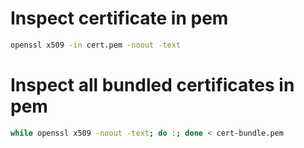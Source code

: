 
# Inspect certificate in pem

```bash
openssl x509 -in cert.pem -noout -text
```

# Inspect all bundled certificates in pem

```bash
while openssl x509 -noout -text; do :; done < cert-bundle.pem
```

